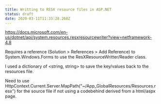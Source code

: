 ```yaml
---
title: Writting to RESX resource files in ASP.NET
status: draft
date: 2020-03-11T11:33:28.268Z
---
```

https://docs.microsoft.com/en-us/dotnet/api/system.resources.resxresourcewriter?view=netframework-4.8

Requires a reference (Solution > References > Add Reference) to System.Windows.Forms to use the ResXResourceWritter/Reader class.

I used a dictionary of <string, string> to save the key/values back to the resources file.

Need to use HttpContext.Current.Server.MapPath("~/App_GlobalResources/Resources.resx") for the source file if not using a codebehind derived from a html/aspx page.
